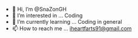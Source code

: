 - 👋 Hi, I’m @SnaZonGH
- 👀 I’m interested in ... Coding
- 🌱 I’m currently learning ... Coding in general
- 📫 How to reach me ... iheartfarts91@gmail.com
